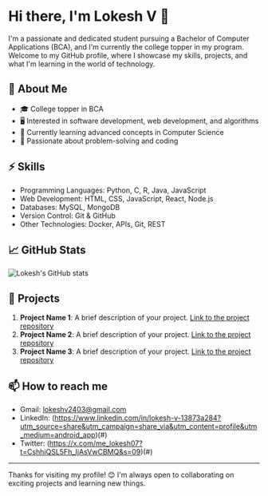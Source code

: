 # Hi there, I'm Lokesh V 👋

I'm a passionate and dedicated student pursuing a Bachelor of Computer Applications (BCA), and I'm currently the college topper in my program.
Welcome to my GitHub profile, where I showcase my skills, projects, and what I'm learning in the world of technology.

## 🔭 About Me
- 🎓 College topper in BCA
- 🖥️ Interested in software development, web development, and algorithms
- 🌱 Currently learning advanced concepts in Computer Science
- 🤖 Passionate about problem-solving and coding

## ⚡ Skills
- Programming Languages: Python, C, R, Java, JavaScript
- Web Development: HTML, CSS, JavaScript, React, Node.js
- Databases: MySQL, MongoDB
- Version Control: Git & GitHub
- Other Technologies: Docker, APIs, Git, REST

## 📈 GitHub Stats
![Lokesh's GitHub stats](https://github-readme-stats.vercel.app/api?username=your-github-username&show_icons=true&theme=radical)

## 🌟 Projects
1. **Project Name 1**: A brief description of your project. [Link to the project repository](#)
2. **Project Name 2**: A brief description of your project. [Link to the project repository](#)
3. **Project Name 3**: A brief description of your project. [Link to the project repository](#)

## 📫 How to reach me
- Gmail: lokeshv2403@gmail.com
- LinkedIn: (https://www.linkedin.com/in/lokesh-v-13873a284?utm_source=share&utm_campaign=share_via&utm_content=profile&utm_medium=android_app)(#)
- Twitter: (https://x.com/me_lokesh07?t=CshhiQSL5Fh_IjAsVwCBMQ&s=09)(#)

---

Thanks for visiting my profile! 😊 I'm always open to collaborating on exciting projects and learning new things.
